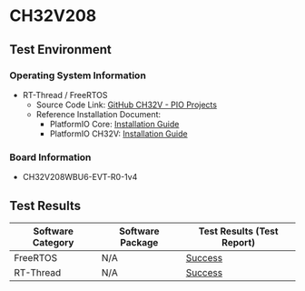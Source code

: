# CH32V208

## Test Environment

### Operating System Information

- RT-Thread / FreeRTOS
    - Source Code Link: [GitHub CH32V - PIO Projects](https://github.com/Community-PIO-CH32V/ch32-pio-projects)
    - Reference Installation Document:
        - PlatformIO Core: [Installation Guide](https://docs.platformio.org/en/latest/core/installation/index.html)
        - PlatformIO CH32V: [Installation Guide](https://pio-ch32v.readthedocs.io/en/latest/installation.html)

### Board Information

- CH32V208WBU6-EVT-R0-1v4

## Test Results

| Software Category | Software Package | Test Results (Test Report) |
| ----------------- | ---------------- | -------------------------- |
| FreeRTOS          | N/A              | [Success][FreeRTOS]        |
| RT-Thread         | N/A              | [Success][RTThread]        |

[FreeRTOS]: ./FreeRTOS/README.md
[RTThread]: ./RT-Thread/README.md

